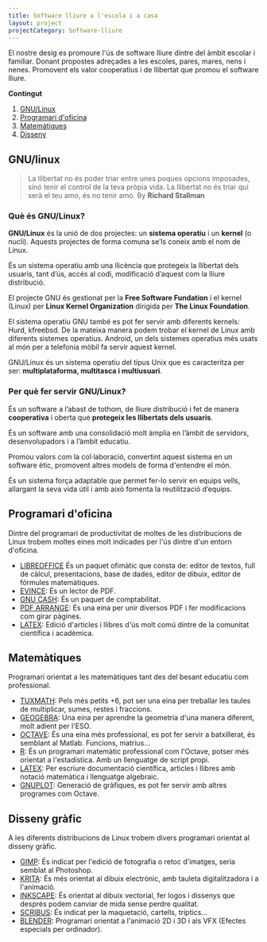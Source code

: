 ```yaml
---
title: Software lliure a l'escola i a casa
layout: project
projectCategory: Software-lliure
---
```


El nostre desig es promoure l'ús de software lliure dintre del àmbit escolar i familiar. Donant propostes adreçades a les escoles, pares, mares, nens i nenes. Promovent els valor cooperatius i de llibertat que promou el software lliure.


**Contingut**
1. [GNU/Linux](#gnulinux)
2. [Programari d'oficina](#programari-doficina)
3. [Matemàtiques](#matemàtiques)
4. [Disseny](#disseny-gràfic)


## GNU/linux
>La llibertat no és poder triar entre unes poques opcions imposades, sinó tenir el control de la teva pròpia vida. La llibertat no és triar qui serà el teu amo, és no tenir amo. By
**Richard Stallman**


### Què és GNU/Linux?

**GNU/Linux** és la unió de dos projectes: un **sistema operatiu** i un **kernel** (o nucli). Aquests projectes de forma comuna se’ls coneix amb el nom de Linux.

És un sistema operatiu amb una llicència que protegeix la llibertat dels usuaris, tant d’ús, accés al codi, modificació d’aquest com la lliure distribució.

El projecte GNU és gestionat per la **Free Software Fundation** i el kernel (Linux) per **Linux Kernel Organization** dirigida per **The Linux Foundation**.

El sistema operatiu GNU també es pot fer servir amb diferents kernels: Hurd, kfreebsd. De la mateixa manera podem trobar el kernel de Linux amb diferents sistemes operatius. Android, un dels sistemes operatius més usats al món per a telefonia mòbil fa servir aquest kernel.

GNU/Linux és un sistema operatiu del tipus Unix que es caracteritza per ser: **multiplataforma, multitasca i multiusuari**.

### Per què fer servir GNU/Linux?

És un software a l’abast de tothom, de lliure distribució i fet de manera **cooperativa** i oberta que **protegeix les llibertats dels usuaris**.

És un software amb una consolidació molt àmplia en l’àmbit de servidors, desenvolupadors i a l’àmbit educatiu.

Promou valors com la col·laboració, convertint aquest sistema en un software ètic, promovent altres models de forma d'entendre el món.

És un sistema força adaptable que permet fer-lo servir en equips vells, allargant la seva vida útil i amb això fomenta la reutilització d’equips.

## Programari d'oficina
Dintre del programari de productivitat de moltes de les distribucions de Linux trobem moltes eines molt indicades per l'ús dintre d'un entorn d'oficina.

* [LIBREOFFICE](https://ca.libreoffice.org/) És un paquet ofimàtic que consta de: editor de textos, full de càlcul, presentacions, base de dades, editor de dibuix, editor de fórmules matemàtiques.
* [EVINCE](https://wiki.gnome.org/Apps/Evince): És un lector de PDF.
* [GNU CASH](https://www.gnucash.org/): És un paquet de comptabilitat.
* [PDF ARRANGE](https://github.com/pdfarranger/pdfarranger): És una eina per unir diversos PDF i fer modificacions com girar pàgines.
* [LATEX](https://www.latex-project.org/): Edició d'articles i llibres d'ús molt comú dintre de la comunitat científica i acadèmica.


## Matemàtiques
Programari orientat a les matemàtiques tant des del besant educatiu com professional.
* [TUXMATH](http://www.tux4kids.com/tuxmath.html): Pels més petits +6, pot ser una eina per treballar les taules de multiplicar, sumes, restes i fraccions.
* [GEOGEBRA](https://www.geogebra.org/): Una eina per aprendre la geometria d'una manera diferent, molt adient per l'ESO.
* [OCTAVE](https://www.gnu.org/software/octave/index): És una eina més professional, es pot fer servir a batxillerat, és semblant al Matlab. Funcions, matrius...
* [R](https://www.r-project.org/): És un programari matemàtic professional com l'Octave, potser més orientat a l'estadística. Amb un llenguatge de script propi.
* [LATEX](https://www.latex-project.org/): Per escriure documentació científica, articles i llibres amb notació matemàtica i llenguatge algebraic.
* [GNUPLOT](http://www.gnuplot.info/): Generació de gràfiques, es pot fer servir amb altres programes com Octave.


## Disseny gràfic
A les diferents distribucions de Linux trobem divers programari orientat al disseny gràfic.

* [GIMP](https://www.gimp.org/): És indicat per l'edició de fotografia o retoc d'imatges, seria semblat al Photoshop.
* [KRITA](https://krita.org/en/): És més orientat al dibuix electrònic, amb tauleta digitalitzadora i a l'animació.
* [INKSCAPE](https://inkscape.org/): És orientat al dibuix vectorial, fer logos i dissenys que després podem canviar de mida sense perdre qualitat.
* [SCRIBUS](https://www.scribus.net/): És indicat per la maquetació, cartells, tríptics...
* [BLENDER](https://www.blender.org/): Programari orientat a l'animació 2D i 3D i als VFX (Efectes especials per ordinador).
